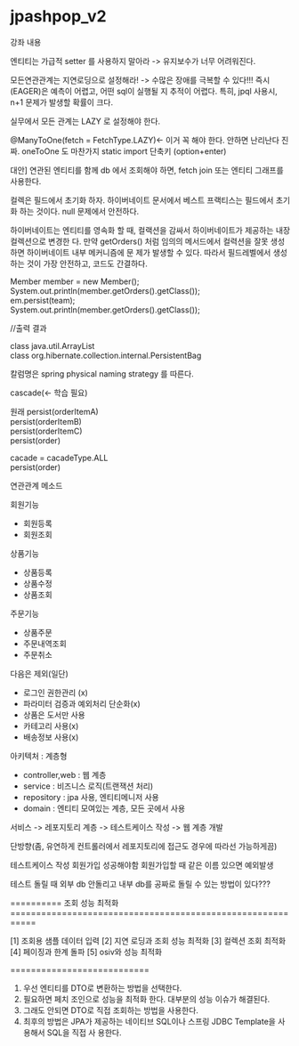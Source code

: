 # jpashpop_v2

강좌 내용

엔티티는 가급적 setter 를 사용하지 말아라
-> 유지보수가 너무 어려워진다.

모든연관관계는 지연로딩으로 설정해라!
-> 수많은 장애를 극복할 수 있다!!!
즉시(EAGER)은 예측이 어렵고, 어떤 sql이 실행될 지 추적이 어렵다.
특히, jpql 사용시, n+1 문제가 발생할 확률이 크다.

실무에서 모든 관계는 LAZY 로 설정해야 한다.

@ManyToOne(fetch = FetchType.LAZY)<- 이거 꼭 해야 한다. 안하면 난리난다 진짜.
oneToOne 도 마찬가지
static import 단축키 (option+enter)

대안] 연관된 엔티티를 함께 db 에서 조회해야 하면, fetch join 또는 엔티티 그래프를 사용한다.

컬렉은 필드에서 초기화 하자. 
하이버네이트 문서에서 베스트 프랙티스는 필드에서 초기화 하는 것이다. 
null 문제에서 안전하다. 

하이버네이트는 엔티티를 영속화 할 때, 컬랙션을 감싸서 하이버네이트가 제공하는 내장 컬렉션으로 변경한 다. 만약 getOrders() 처럼 임의의 메서드에서 컬력션을 잘못 생성하면 하이버네이트 내부 메커니즘에 문 제가 발생할 수 있다. 따라서 필드레벨에서 생성하는 것이 가장 안전하고, 코드도 간결하다.


Member member = new Member();<br>
System.out.println(member.getOrders().getClass());<br>
em.persist(team);<br>
System.out.println(member.getOrders().getClass());<br>

//출력 결과

class java.util.ArrayList<br>
class org.hibernate.collection.internal.PersistentBag

칼럼명은 spring physical naming strategy 를 따른다. 

cascade(<- 학습 필요)

원래
persist(orderItemA)<br>
persist(orderItemB)<br>
persist(orderItemC)<br>
persist(order)<br>

cacade = cacadeType.ALL<br>
persist(order)<br>

연관관계 메소드

회원기능
- 회원등록
- 회원조회

상품기능
- 상품등록
- 상품수정
- 상품조회

주문기능
- 상품주문
- 주문내역조회
- 주문취소

다음은 제외(일단)
- 로그인 권한관리 (x)
- 파라미터 검증과 예외처리 단순화(x)
- 상품은 도서만 사용
- 카테고리 사용(x)
- 배송정보 사용(x)

아키텍처 : 계층형
- controller,web : 웹 계층
- service : 비즈니스 로직(트랜잭션 처리)
- repository : jpa 사용, 엔티티메니저 사용
- domain : 엔티티 모여있는 계층, 모든 곳에서 사용

서비스 -> 레포지토리 계층 -> 테스트케이스 작성 -> 웹 계층 개발

단방향(좀, 유연하게 컨트롤러에서 레포지토리에 접근도 경우에 따라선 가능하게끔)

테스트케이스 작성
회원가입 성공해야함
회원가입할 때 같은 이름 있으면 예외발생


테스트 돌릴 때 외부 db 안돌리고 내부 db를 공짜로 돌릴 수 있는 방법이 있다???

========== 조회 성능 최적화 ===========================================================

[1] 조회용 샘플 데이터 입력
[2] 지연 로딩과 조회 성능 최적화
[3] 컬렉션 조회 최적화
[4] 페이징과 한계 돌파
[5] osiv와 성능 최적화

===========================
1. 우선 엔티티를 DTO로 변환하는 방법을 선택한다.
2. 필요하면 페치 조인으로 성능을 최적화 한다. 대부분의 성능 이슈가 해결된다.
3. 그래도 안되면 DTO로 직접 조회하는 방법을 사용한다.
4. 최후의 방법은 JPA가 제공하는 네이티브 SQL이나 스프링 JDBC Template을 사용해서 SQL을 직접 사
용한다.